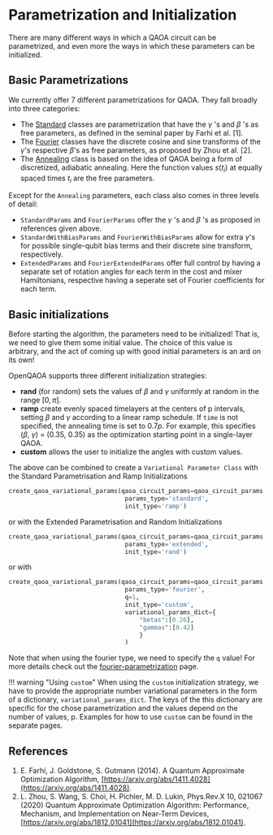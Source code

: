 # Parametrization and Initialization

There are many different ways in which a QAOA circuit can be parametrized, and even more the ways in which these parameters can be initialized.

## Basic Parametrizations


We currently offer 7 different parametrizations for QAOA. They fall broadly into three categories:

* The [Standard](/docs/parametrization/standard-parametrization.md) classes are parametrization that have the $\gamma$ 's and $\beta$ 's as free parameters, as defined in the seminal paper by Farhi et al. [1].
* The [Fourier](/docs/parametrization/fourier-parametrization.md) classes have the discrete cosine and sine transforms of the $\gamma$'s respective $\beta$'s as free parameters, as proposed by Zhou et al. [2].
* The [Annealing](/docs/parametrization/annealing-parametrization.md) class is based on the idea of QAOA being a form of discretized, adiabatic annealing. Here the function values $s(t_i)$ at equally spaced times $t_i$ are the free parameters.

Except for the `Annealing` parameters, each class also comes in three levels of detail: 

* `StandardParams` and `FourierParams` offer the $\gamma$ 's and $\beta$ 's as proposed in references given above. 
* `StandardWithBiasParams` and `FourierWithBiasParams` allow for extra $\gamma$'s for possible single-qubit bias terms and their discrete sine transform, respectively.
* `ExtendedParams` and `FourierExtendedParams` offer full control by having a separate set of rotation angles for each term in the cost and mixer Hamiltonians, respective having a seperate set of Fourier coefficients for each term.

## Basic initializations

Before starting the algorithm, the parameters need to be initialized! That is, we need to give them some initial value. The choice of this value is arbitrary, and the act of coming up with good initial parameters is an ard on its own! 

OpenQAOA supports three different initialization strategies:

* **rand** (for random) sets the values of $\beta$ and $\gamma$ uniformly at random in the range $[0, \pi]$. 
* **ramp** create evenly spaced timelayers at the centers of p intervals, setting $\beta$ and $\gamma$ according
            to a linear ramp schedule. If `time` is not specified, the annealing time is set to $0.7p$. For example, this specifies ($\beta$, $\gamma$) = (0.35, 0.35) as the optimization starting point in a single-layer QAOA.
* **custom** allows the user to initialize the angles with custom values.

The above can be combined to create a `Variational Parameter Class` with the Standard Parametrisation and Ramp Initializations

```Python
create_qaoa_variational_params(qaoa_circuit_params=qaoa_circuit_params,
                                params_type='standard',
                                init_type='ramp')

```
or with the Extended Parametrisation and Random Initializations
```Python
create_qaoa_variational_params(qaoa_circuit_params=qaoa_circuit_params,
                                params_type='extended',
                                init_type='rand')
```

or with 

```Python
create_qaoa_variational_params(qaoa_circuit_params=qaoa_circuit_params,
                                params_type='fourier',
                                q=1,
                                init_type='custom',
                                variational_params_dict={
                                    "betas":[0.26],
                                    "gammas":[0.42]
                                    }
                                )
```

Note that when using the fourier type, we need to specify the `q` value! For more details check out the [fourier-parametrization](/docs/parametrization/fourier-parametrization.md) page.

!!! warning "Using `custom`"
    When using the `custom` initialization strategy, we have to provide the appropriate number variational parameters in the form of a dictionary, `variational_params_dict`. The keys of the this dictionary are specific for the chose parametrization and the values depend on the number of values, p. Examples for how to use `custom` can be found in the separate pages.

References
----------
1. E. Farhi, J. Goldstone, S. Gutmann (2014). A Quantum Approximate Optimization Algorithm, [https://arxiv.org/abs/1411.4028](https://arxiv.org/abs/1411.4028).
2. L. Zhou, S. Wang, S. Choi, H. Pichler, M. D. Lukin, Phys.Rev.X 10, 021067 (2020) Quantum Approximate Optimization Algorithm: Performance, Mechanism, and Implementation on Near-Term Devices, [https://arxiv.org/abs/1812.01041](https://arxiv.org/abs/1812.01041).